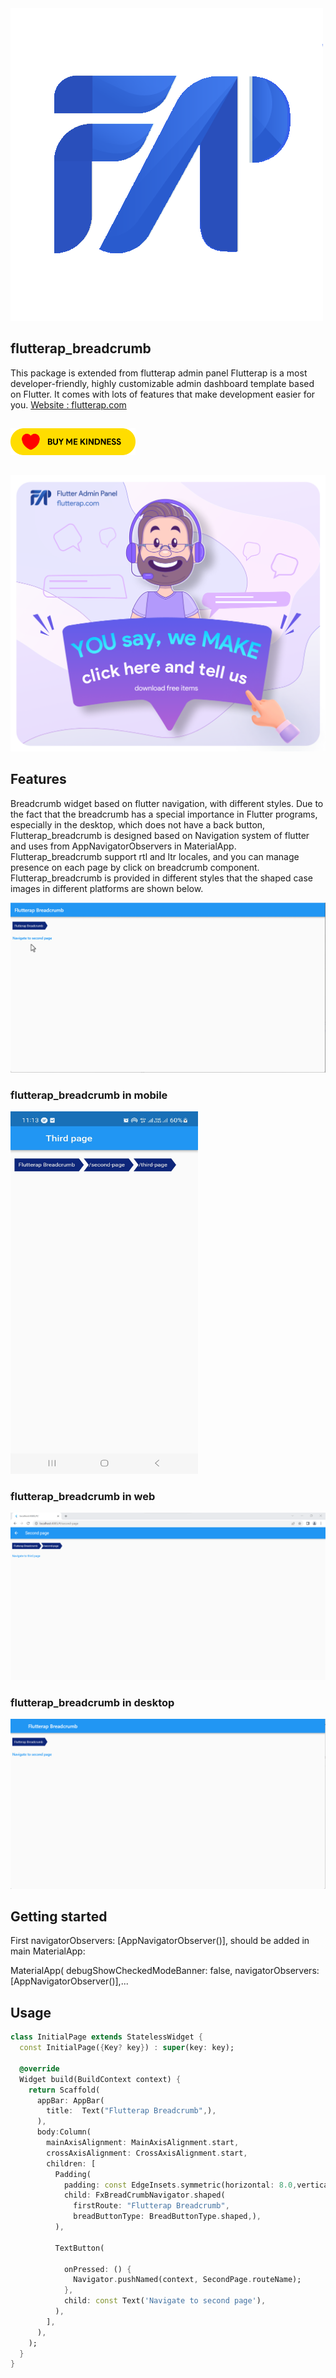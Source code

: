 
<img src="https://github.com/flutterap59/flutterap_breadcrumb/raw/main/assets/images/flutterap_logo.png" />

## flutterap_breadcrumb

This package is extended from flutterap admin panel
Flutterap is a most developer-friendly, highly customizable admin dashboard template based on Flutter.
It comes with lots of features that make development easier for you.
<a href="https://flutterap.com" rel="nofollow">Website : flutterap.com</a>
##
<a href="https://www.buymeacoffee.com/flutterap" rel="nofollow"><img width="200" src="https://github.com/flutterap59/flutterap_event_calendar/raw/main/assets/images/buyme.png" /></a>

##
<a href="https://www.flutterap.com/features" rel="nofollow"><img src="https://github.com/flutterap59/flutterap_event_calendar/raw/main/assets/images/contact_us.png" /></a>
##

## Features

Breadcrumb widget based on flutter navigation, with different styles.
Due to the fact that the breadcrumb has a special importance in Flutter programs, especially in the desktop, which does not have a back button, 
Flutterap_breadcrumb is designed based on Navigation system of flutter and uses from AppNavigatorObservers in MaterialApp.
Flutterap_breadcrumb support rtl and ltr locales, and you can manage presence on each page by click on breadcrumb component.
Flutterap_breadcrumb is provided in different styles that the shaped case images in different platforms are shown below.

<img src="https://github.com/flutterap59/flutterap_breadcrumb/raw/main/assets/gifs/breadcrumb.gif" />


### flutterap_breadcrumb in mobile
<img height="580" src="https://github.com/flutterap59/flutterap_breadcrumb/raw/main/assets/images/breadcrumb_mobile.jpg" width="300"/>

### flutterap_breadcrumb in web
<img src="https://github.com/flutterap59/flutterap_breadcrumb/raw/main/assets/images/breadcrumb_web.png" />


### flutterap_breadcrumb in desktop
<img src="https://github.com/flutterap59/flutterap_breadcrumb/raw/main/assets/images/breadcrumb_desktop.png" />


## Getting started

First navigatorObservers: [AppNavigatorObserver()], should be added in  main MaterialApp:

MaterialApp(
debugShowCheckedModeBanner: false,
navigatorObservers: [AppNavigatorObserver()],...

## Usage

```dart
class InitialPage extends StatelessWidget {
  const InitialPage({Key? key}) : super(key: key);

  @override
  Widget build(BuildContext context) {
    return Scaffold(
      appBar: AppBar(
        title:  Text("Flutterap Breadcrumb",),
      ),
      body:Column(
        mainAxisAlignment: MainAxisAlignment.start,
        crossAxisAlignment: CrossAxisAlignment.start,
        children: [
          Padding(
            padding: const EdgeInsets.symmetric(horizontal: 8.0,vertical: 20),
            child: FxBreadCrumbNavigator.shaped(
              firstRoute: "Flutterap Breadcrumb",
              breadButtonType: BreadButtonType.shaped,),
          ),

          TextButton(

            onPressed: () {
              Navigator.pushNamed(context, SecondPage.routeName);
            },
            child: const Text('Navigate to second page'),
          ),
        ],
      ),
    );
  }
}

```






